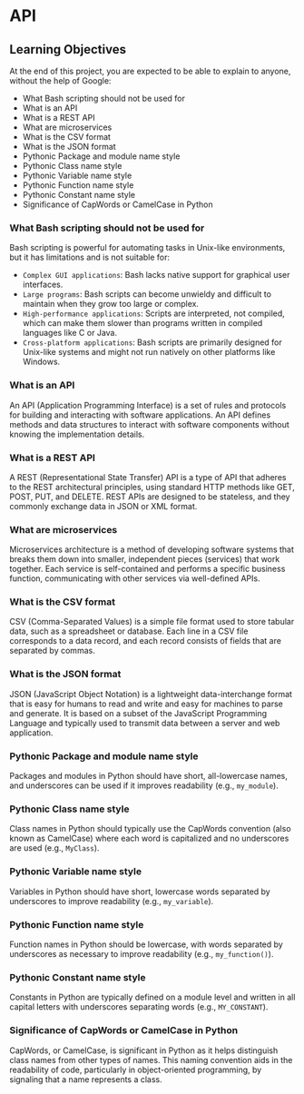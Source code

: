 # API

## Learning Objectives

At the end of this project, you are expected to be able to explain to anyone, without the help of Google:
- What Bash scripting should not be used for
- What is an API
- What is a REST API
- What are microservices
- What is the CSV format
- What is the JSON format
- Pythonic Package and module name style
- Pythonic Class name style
- Pythonic Variable name style
- Pythonic Function name style
- Pythonic Constant name style
- Significance of CapWords or CamelCase in Python

### What Bash scripting should not be used for
Bash scripting is powerful for automating tasks in Unix-like environments, but it has limitations and is not suitable for:
- `Complex GUI applications`: Bash lacks native support for graphical user interfaces.
- `Large programs`: Bash scripts can become unwieldy and difficult to maintain when they grow too large or complex.
- `High-performance applications`: Scripts are interpreted, not compiled, which can make them slower than programs written in compiled languages like C or Java.
- `Cross-platform applications`: Bash scripts are primarily designed for Unix-like systems and might not run natively on other platforms like Windows.

### What is an API
An API (Application Programming Interface) is a set of rules and protocols for building and interacting with software applications. An API defines methods and data structures to interact with software components without knowing the implementation details.

### What is a REST API
A REST (Representational State Transfer) API is a type of API that adheres to the REST architectural principles, using standard HTTP methods like GET, POST, PUT, and DELETE. REST APIs are designed to be stateless, and they commonly exchange data in JSON or XML format.

### What are microservices
Microservices architecture is a method of developing software systems that breaks them down into smaller, independent pieces (services) that work together. Each service is self-contained and performs a specific business function, communicating with other services via well-defined APIs.

### What is the CSV format
CSV (Comma-Separated Values) is a simple file format used to store tabular data, such as a spreadsheet or database. Each line in a CSV file corresponds to a data record, and each record consists of fields that are separated by commas.

### What is the JSON format
JSON (JavaScript Object Notation) is a lightweight data-interchange format that is easy for humans to read and write and easy for machines to parse and generate. It is based on a subset of the JavaScript Programming Language and typically used to transmit data between a server and web application.

### Pythonic Package and module name style
Packages and modules in Python should have short, all-lowercase names, and underscores can be used if it improves readability (e.g., `my_module`).

### Pythonic Class name style
Class names in Python should typically use the CapWords convention (also known as CamelCase) where each word is capitalized and no underscores are used (e.g., `MyClass`).

### Pythonic Variable name style
Variables in Python should have short, lowercase words separated by underscores to improve readability (e.g., `my_variable`).

### Pythonic Function name style
Function names in Python should be lowercase, with words separated by underscores as necessary to improve readability (e.g., `my_function()`).

### Pythonic Constant name style
Constants in Python are typically defined on a module level and written in all capital letters with underscores separating words (e.g., `MY_CONSTANT`).

### Significance of CapWords or CamelCase in Python
CapWords, or CamelCase, is significant in Python as it helps distinguish class names from other types of names. This naming convention aids in the readability of code, particularly in object-oriented programming, by signaling that a name represents a class.
